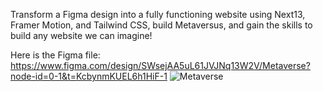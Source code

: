 Transform a Figma design into a fully functioning website using Next13, Framer Motion, and Tailwind CSS, build Metaversus, and gain the skills to build any website we can imagine!

Here is the Figma file: https://www.figma.com/design/SWsejAA5uL61JVJNq13W2V/Metaverse?node-id=0-1&t=KcbynmKUEL6h1HiF-1
![Metaverse](https://github.com/user-attachments/assets/d9dbbe1f-ea24-4537-885f-3a5e8a6191ca)
